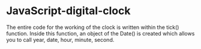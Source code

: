 # JavaScript-digital-clock
The entire code for the working of the clock is written within the tick() function. Inside this function, an object of the Date() is created which allows you to call year, date, hour, minute, second.
